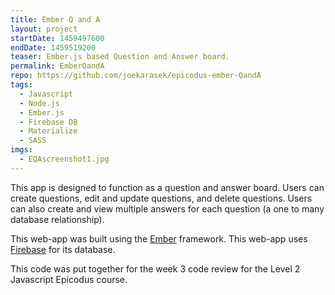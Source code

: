```yaml
---
title: Ember Q and A
layout: project
startDate: 1459497600
endDate: 1459519200
teaser: Ember.js based Question and Answer board.
permalink: EmberQandA
repo: https://github.com/joekarasek/epicodus-ember-QandA
tags:
  - Javascript
  - Node.js
  - Ember.js
  - Firebase DB
  - Materialize
  - SASS
imgs:
  - EQAscreenshot1.jpg
---
```

This app is designed to function as a question and answer board. Users can create questions, edit and update questions, and delete questions. Users can also create and view multiple answers for each question (a one to many database relationship).

This web-app was built using the [Ember](http://emberjs.com/) framework. This web-app uses [Firebase](https://www.firebase.com/) for its database.

This code was put together for the week 3 code review for the Level 2 Javascript Epicodus course.
